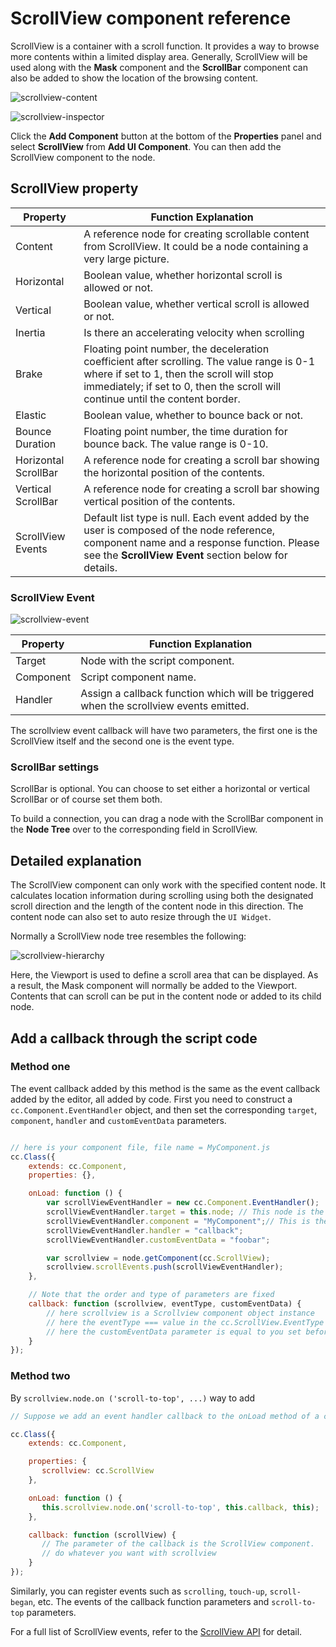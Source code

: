 # ScrollView component reference

ScrollView is a container with a scroll function. It provides a way to browse more contents within a limited display area. Generally, ScrollView will be used along with the **Mask** component and the **ScrollBar** component can also be added to show the location of the browsing content.

![scrollview-content](./scrollview/scrollview-content.png)

![scrollview-inspector](./scrollview/scrollview-inspector.png)

Click the **Add Component** button at the bottom of the **Properties** panel and select **ScrollView** from **Add UI Component**. You can then add the ScrollView component to the node.

## ScrollView property

| Property |   Function Explanation
| -------------- | ----------- |
| Content| A reference node for creating scrollable content from ScrollView. It could be a node containing a very large picture.
| Horizontal | Boolean value, whether horizontal scroll is allowed or not.
| Vertical | Boolean value, whether vertical scroll is allowed or not.
| Inertia | Is there an accelerating velocity when scrolling
| Brake | Floating point number, the deceleration coefficient after scrolling. The value range is 0-1 where if set to 1, then the scroll will stop immediately; if set to 0, then the scroll will continue until the content border.
|Elastic | Boolean value, whether to bounce back or not.
|Bounce Duration | Floating point number, the time duration for bounce back. The value range is 0-10.
|Horizontal ScrollBar| A reference node for creating a scroll bar showing the horizontal position of the contents.
|Vertical ScrollBar| A reference node for creating a scroll bar showing vertical position of the contents.
|ScrollView Events| Default list type is null. Each event added by the user is composed of the node reference, component name and a response function. Please see the **ScrollView Event** section below for details.

### ScrollView Event

![scrollview-event](./scrollview/scrollview-event.png)

| Property |   Function Explanation
| -------------- | ----------- |
|Target| Node with the script component.
|Component| Script component name.
|Handler| Assign a callback function which will be triggered when the scrollview events emitted.

The scrollview event callback will have two parameters, the first one is the ScrollView itself and the second one is the event type.

### ScrollBar settings

ScrollBar is optional. You can choose to set either a horizontal or vertical ScrollBar or of course set them both.

To build a connection, you can drag a node with the ScrollBar component in the **Node Tree** over to the corresponding field in ScrollView.

## Detailed explanation

The ScrollView component can only work with the specified content node. It calculates location information during scrolling using both the designated scroll direction and the length of the content node in this direction. The content node can also set to auto resize through the `UI Widget`.

Normally a ScrollView node tree resembles the following:

![scrollview-hierarchy](./scrollview/scrollview-hierarchy.png)

Here, the Viewport is used to define a scroll area that can be displayed. As a result, the Mask component will normally be added to the Viewport. Contents that can scroll can be put in the content node or added to its child node.

## Add a callback through the script code

### Method one

The event callback added by this method is the same as the event callback added by the editor, all added by code. First you need to construct a `cc.Component.EventHandler` object, and then set the corresponding `target`, `component`, `handler` and `customEventData` parameters.

```js

// here is your component file, file name = MyComponent.js
cc.Class({
    extends: cc.Component,
    properties: {},

    onLoad: function () {
        var scrollViewEventHandler = new cc.Component.EventHandler();
        scrollViewEventHandler.target = this.node; // This node is the node to which your event handler code component belongs
        scrollViewEventHandler.component = "MyComponent";// This is the code file name
        scrollViewEventHandler.handler = "callback";
        scrollViewEventHandler.customEventData = "foobar";

        var scrollview = node.getComponent(cc.ScrollView);
        scrollview.scrollEvents.push(scrollViewEventHandler);
    },

    // Note that the order and type of parameters are fixed
    callback: function (scrollview, eventType, customEventData) {
        // here scrollview is a Scrollview component object instance
        // here the eventType === value in the cc.ScrollView.EventType enum
        // here the customEventData parameter is equal to you set before the "foobar"
    }
});
```

### Method two

By `scrollview.node.on ('scroll-to-top', ...)` way to add

```js
// Suppose we add an event handler callback to the onLoad method of a component and handle the event in the callback function:

cc.Class({
    extends: cc.Component,

    properties: {
       scrollview: cc.ScrollView
    },

    onLoad: function () {
       this.scrollview.node.on('scroll-to-top', this.callback, this);
    },

    callback: function (scrollView) {
       // The parameter of the callback is the ScrollView component.
       // do whatever you want with scrollview
    }
});
```

Similarly, you can register events such as `scrolling`, `touch-up`, `scroll-began`, etc. The events of the callback function parameters and `scroll-to-top` parameters.

For a full list of ScrollView events, refer to the [ScrollView API](../../../api/en/classes/ScrollView.html) for detail.
